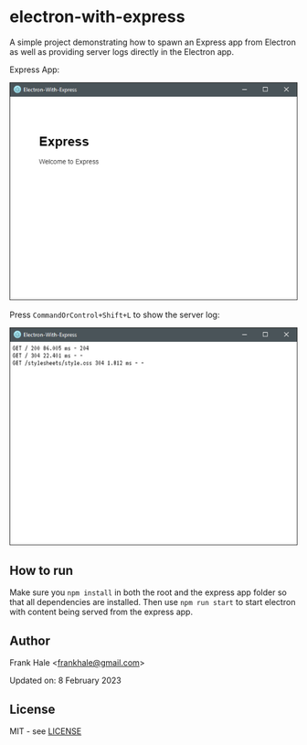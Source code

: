 # electron-with-express

A simple project demonstrating how to spawn an Express app from Electron as well
as providing server logs directly in the Electron app.

Express App:

![Express-App](screenshots/express-app.png)

Press `CommandOrControl+Shift+L` to show the server log:

![Server-Log](screenshots/server-log.png)

## How to run

Make sure you `npm install` in both the root and the express app folder so that
all dependencies are installed. Then use `npm run start` to start electron with
content being served from the express app.

## Author

Frank Hale &lt;frankhale@gmail.com&gt;

Updated on: 8 February 2023

## License

MIT - see [LICENSE](LICENSE)
